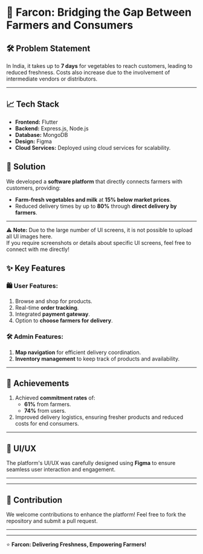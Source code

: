 # 🌾 Farcon: Bridging the Gap Between Farmers and Consumers

## 🛠 Problem Statement  
In India, it takes up to **7 days** for vegetables to reach customers, leading to reduced freshness. Costs also increase due to the involvement of intermediate vendors or distributors.

---
## 📈 Tech Stack  
- **Frontend:** Flutter  
- **Backend:** Express.js, Node.js  
- **Database:** MongoDB  
- **Design:** Figma  
- **Cloud Services:** Deployed using cloud services for scalability.

## 🌟 Solution  
We developed a **software platform** that directly connects farmers with customers, providing:
- **Farm-fresh vegetables and milk** at **15% below market prices**.
- Reduced delivery times by up to **80%** through **direct delivery by farmers**.

---
⚠️ **Note:** Due to the large number of UI screens, it is not possible to upload all UI images here.  
If you require screenshots or details about specific UI screens, feel free to connect with me directly!  

## ✨ Key Features  

### **🛍️ User Features:**  
1. Browse and shop for products.  
2. Real-time **order tracking**.  
3. Integrated **payment gateway**.  
4. Option to **choose farmers for delivery**.

### **🛠️ Admin Features:**  
1. **Map navigation** for efficient delivery coordination.  
2. **Inventory management** to keep track of products and availability.

---

## 🚀 Achievements  
1. Achieved **commitment rates** of:  
   - **61%** from farmers.  
   - **74%** from users.  
2. Improved delivery logistics, ensuring fresher products and reduced costs for end consumers.

---

## 🎨 UI/UX  
The platform's UI/UX was carefully designed using **Figma** to ensure seamless user interaction and engagement.

---
---

## 🤝 Contribution  
We welcome contributions to enhance the platform! Feel free to fork the repository and submit a pull request.

---


---

⭐ **Farcon: Delivering Freshness, Empowering Farmers!**
